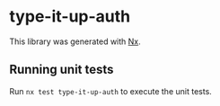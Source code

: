 # type-it-up-auth

This library was generated with [Nx](https://nx.dev).

## Running unit tests

Run `nx test type-it-up-auth` to execute the unit tests.
